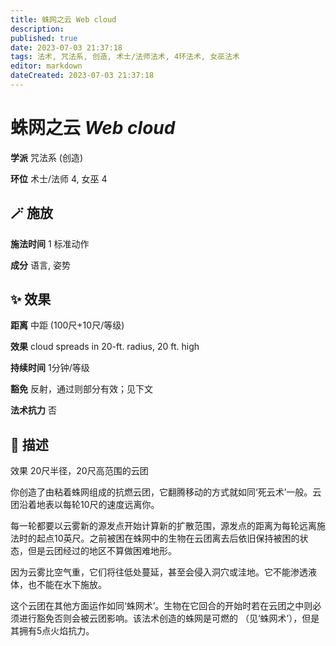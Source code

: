 ```yaml
---
title: 蛛网之云 Web cloud
description: 
published: true
date: 2023-07-03 21:37:18
tags: 法术, 咒法系, 创造, 术士/法师法术, 4环法术, 女巫法术
editor: markdown
dateCreated: 2023-07-03 21:37:18
---
```


# **蛛网之云** *Web cloud*

**学派** 咒法系 (创造) 

**环位** 术士/法师 4, 女巫 4

## 🪄 施放

**施法时间** 1 标准动作

**成分** 语言, 姿势

## ✨ 效果  

**距离** 中距 (100尺+10尺/等级) 

**效果** cloud spreads in 20-ft. radius, 20 ft. high 

**持续时间** 1分钟/等级 

**豁免** 反射，通过则部分有效；见下文

**法术抗力** 否

## 📖 描述

效果              20尺半径，20尺高范围的云团

你创造了由粘着蛛网组成的抗燃云团，它翻腾移动的方式就如同‘死云术’一般。云团沿着地表以每轮10尺的速度远离你。

每一轮都要以云雾新的源发点开始计算新的扩散范围，源发点的距离为每轮远离施法时的起点10英尺。之前被困在蛛网中的生物在云团离去后依旧保持被困的状态，但是云团经过的地区不算做困难地形。

因为云雾比空气重，它们将往低处蔓延，甚至会侵入洞穴或洼地。它不能渗透液体，也不能在水下施放。

这个云团在其他方面运作如同‘蛛网术’。生物在它回合的开始时若在云团之中则必须进行豁免否则会被云团影响。该法术创造的蛛网是可燃的 （见‘蛛网术’），但是其拥有5点火焰抗力。
    